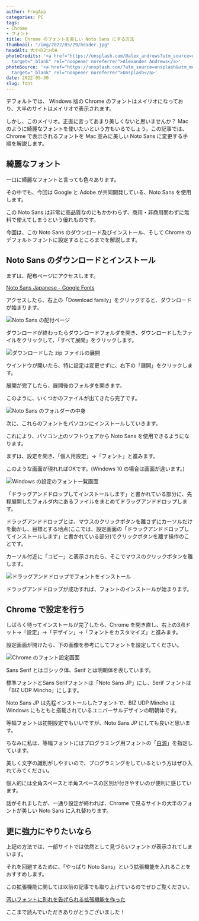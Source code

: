```yaml
---
author: FrogApp
categories: PC
tags:
- Chrome
- フォント
title: Chrome のフォントを美しい Noto Sans にする方法
thumbnail: "/img/2022/05/29/header.jpg"
headAlt: 大小の2つのA
photoCredits: '<a href="https://unsplash.com/@alex_andrews?utm_source=unsplash&utm_medium=referral&utm_content=creditCopyText"
  target="_blank" rel="noopener noreferrer">Alexander Andrews</a>'
photoSource: '<a href="https://unsplash.com/?utm_source=unsplash&utm_medium=referral&utm_content=creditCopyText"
  target="_blank" rel="noopener noreferrer">Unsplash</a>'
date: 2022-05-30
slug: font
---
```


デフォルトでは、 Windows 版の Chrome のフォントはメイリオになっており、大半のサイトはメイリオで表示されます。

しかし、このメイリオ。正直に言ってあまり美しくないと思いませんか？ Mac のように綺麗なフォントを使いたいという方もいるでしょう。この記事では、Chrome で表示されるフォントを Mac 並みに美しい Noto Sans に変更する手順を解説します。

## 綺麗なフォント

一口に綺麗なフォントと言っても色々あります。

その中でも、今回は Google と Adobe が共同開発している、Noto Sans を使用します。

この Noto Sans は非常に高品質なのにもかかわらず、商用・非商用問わずに無料で使えてしまうという優れものです。

今回は、この Noto Sans のダウンロード及びインストール、そして Chrome のデフォルトフォントに設定するところまでを解説します。

## Noto Sans のダウンロードとインストール

まずは、配布ページにアクセスします。

<a href="https://fonts.google.com/noto/specimen/Noto+Sans+JP" target="_blank" rel="noopener noreferrer">Noto Sans Japanese - Google Fonts</a>

アクセスしたら、右上の「Download family」をクリックすると、ダウンロードが始まります。

![Noto Sans の配付ページ](/img/2022/05/29/noto.jpg)

ダウンロードが終わったらダウンロードフォルダを開き、ダウンロードしたファイルをクリックして、「すべて展開」をクリックします。

![ダウンロードした zip ファイルの展開](/img/2022/05/29/zip.jpg)

ウインドウが開いたら、特に設定は変更せずに、右下の「展開」をクリックします。

展開が完了したら、展開後のフォルダを開きます。

このように、いくつかのファイルが出てきたら完了です。

![Noto Sans のフォルダーの中身](/img/2022/05/29/folder.png)

次に、これらのフォントをパソコンにインストールしていきます。

これにより、パソコン上のソフトウェアから Noto Sans を使用できるようになります。

まずは、設定を開き、「個人用設定」→「フォント」と進みます。

このような画面が現れればOKです。(Windows 10 の場合は画面が違います。)

![Windows の設定のフォント一覧画面](/img/2022/05/29/font.jpg)

「ドラッグアンドドロップしてインストールします」と書かれている部分に、先程展開したフォルダ内にあるファイルをまとめてドラッグアンドドロップします。

ドラッグアンドドロップとは、マウスのクリックボタンを離さずにカーソルだけを動かし、目標とする地点(ここでは、設定画面の「ドラックアンドドロップしてインストールします」と書かれている部分)でクリックボタンを離す操作のことです。

カーソル付近に「コピー」と表示されたら、そこでマウスのクリックボタンを離します。

![ドラッグアンドドロップでフォントをインストール](/img/2022/05/29/drag.jpg)

ドラッグアンドドロップが成功すれば、フォントのインストールが始まります。

## Chrome で設定を行う

しばらく待ってインストールが完了したら、Chrome を開き直し、右上の3点ドット→「設定」→「デザイン」→「フォントをカスタマイズ」と進みます。

設定画面が開けたら、下の画像を参考にしてフォントを設定してください。

![Chrome のフォント設定画面](/img/2022/05/29/chrome.jpg)

Sans Serif とはゴシック体、Serif とは明朝体を表しています。

標準フォントとSans Serifフォントは「Noto Sans JP」にし、Serif フォントは「BIZ UDP Mincho」にします。

Noto Sans JP は先程インストールしたフォントで、BIZ UDP Mincho は Windows にもともと搭載されているユニバーサルデザインの明朝体です。

等幅フォントは初期設定でもいいですが、Noto Sans JP にしても良いと思います。

ちなみに私は、等幅フォントにはプログラミング用フォントの「<a href="https://github.com/yuru7/HackGen" target="_blank" rel="noopener noreferrer">白源</a>」を指定しています。

美しく文字の識別がしやすいので、プログラミングをしているという方はぜひ入れてみてください。

個人的には全角スペースと半角スペースの区別が付きやすいのが便利に感じています。

話がそれましたが、一通り設定が終われば、Chrome で見るサイトの大半のフォントが美しい Noto Sans に入れ替わります。

## 更に強力にやりたいなら

上記の方法では、一部サイトでは依然として見づらいフォントが表示されてしまいます。

それを回避するために、「やっぱり Noto Sans」という拡張機能を入れることをおすすめします。

この拡張機能に関しては以前の記事でも取り上げているのでぜひご覧ください。

[汚いフォントに別れを告げられる拡張機能を作った](https://frogapp.net/blog/2022-05/noto)

ここまで読んでいただきありがとうございました！
